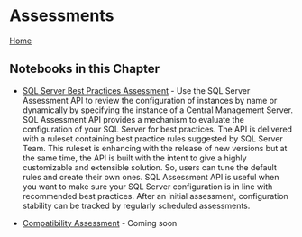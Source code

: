 # Assessments


[Home](../readme.md)

## Notebooks in this Chapter
- [SQL Server Best Practices Assessment](sql-server-assessment.ipynb) - Use the SQL Server Assessment API to review the configuration of instances by name or dynamically by specifying the instance of a Central Management Server. SQL Assessment API provides a mechanism to evaluate the configuration of your SQL Server for best practices. The API is delivered with a ruleset containing best practice rules suggested by SQL Server Team. This ruleset is enhancing with the release of new versions but at the same time, the API is built with the intent to give a highly customizable and extensible solution. So, users can tune the default rules and create their own ones. SQL Assessment API is useful when you want to make sure your SQL Server configuration is in line with recommended best practices. After an initial assessment, configuration stability can be tracked by regularly scheduled assessments. 

- [Compatibility Assessment](compatibility-assessment.ipynb) - Coming soon